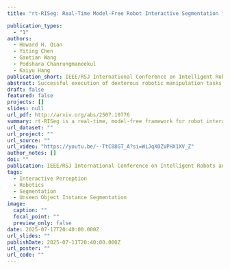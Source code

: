 ```yaml
---
title: "rt-RISeg: Real-Time Model-Free Robot Interactive Segmentation for Active Instance-Level Object Understanding"

publication_types:
  - "1"
authors:
  - Howard H. Qian
  - Yiting Chen
  - Gaotian Wang
  - Podshara Chanrungmaneekul
  - Kaiyu Hang
publication_short: IEEE/RSJ International Conference on Intelligent Robots and Systems (IROS)
abstract: Successful execution of dexterous robotic manipulation tasks in new environments, such as grasping, depends on the ability to proficiently segment unseen objects from the background and other objects. Previous works in unseen object instance segmentation (UOIS) train models on large-scale datasets, which often leads to overfitting on static visual features. This dependency results in poor generalization performance when confronted with out-of-distribution scenarios. To address this limitation, we rethink the task of UOIS based on the principle that vision is inherently interactive and occurs over time. We propose a novel real-time interactive perception framework, rt-RISeg, that continuously segments unseen objects by robot interactions and analysis of a designed body frame-invariant feature (BFIF). We demonstrate that the relative rotational and linear velocities of randomly sampled body frames, resulting from selected robot interactions, can be used to identify objects without any learned segmentation model. This fully self-contained segmentation pipeline generates and updates object segmentation masks throughout each robot interaction without the need to wait for an action to finish. We showcase the effectiveness of our proposed interactive perception method by achieving an average object segmentation accuracy rate 27.5% greater than state-of-the-art UOIS methods. Furthermore, although rt-RISeg is a standalone framework, we show that the autonomously generated segmentation masks can be used as prompts to vision foundation models for significantly improved performance.
draft: false
featured: false
projects: []
slides: null
url_pdf: http://arxiv.org/abs/2507.10776
summary: rt-RISeg is a real-time, model-free framework for robot interactive segmentation of unseen objects. By leveraging robot interactions and analyzing body frame-invariant features, it can segment objects without any learned model. The method achieves significantly higher accuracy than previous approaches and can also enhance the performance of vision foundation models by providing high-quality segmentation masks.
url_dataset: ""
url_project: ""
url_source: ""
url_video: "https://youtu.be/--TtC88GT_A?si=WiJqX0ZVPHX1XV_Z"
author_notes: []
doi: ""
publication: IEEE/RSJ International Conference on Intelligent Robots and Systems (IROS)
tags:
  - Interactive Perception
  - Robotics
  - Segmentation
  - Unseen Object Instance Segmentation
image:
  caption: ""
  focal_point: ""
  preview_only: false
date: 2025-07-17T20:40:00.000Z
url_slides: ""
publishDate: 2025-07-11T20:40:00.000Z
url_poster: ""
url_code: ""
---
```


